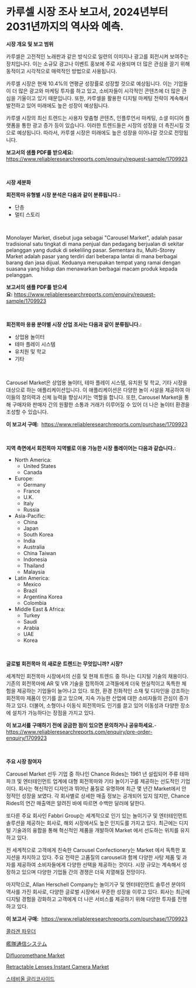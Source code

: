 <p><h1>카루셀 시장 조사 보고서, 2024년부터 2031년까지의 역사와 예측.</h1></p><p><strong>시장 개요 및 보고 범위</strong></p>
<p><p>카루셀은 고전적인 노래판과 같은 방식으로 일련의 이미지나 광고를 회전시켜 보여주는 장치입니다. 이는 소규모 광고나 이벤트 홍보에 주로 사용되며 더 많은 관심을 끌기 위해 동적이고 시각적으로 매력적인 방법으로 사용됩니다. </p><p>카루셀 시장은 현재 10.4%의 연평균 성장률로 성장할 것으로 예상됩니다. 이는 기업들이 더 많은 광고와 마케팅 투자를 하고 있고, 소비자들이 시각적인 콘텐츠에 더 많은 관심을 기울이고 있기 때문입니다. 또한, 카루셀을 활용한 디지털 마케팅 전략이 계속해서 발전하고 있어 미래에도 높은 성장이 예상됩니다.</p><p>카루셀 시장의 최신 트렌드는 사용자 맞춤형 콘텐츠, 인플루언서 마케팅, 소셜 미디어 플랫폼을 통한 광고 증가 등이 있습니다. 이러한 트렌드들은 시장의 성장을 더 촉진시킬 것으로 예상됩니다. 따라서, 카루셀 시장은 미래에도 높은 성장을 이어나갈 것으로 전망됩니다.</p></p>
<p><strong>보고서의 샘플 PDF를 받으세요:</strong> <a href="https://www.reliableresearchreports.com/enquiry/request-sample/1709923">https://www.reliableresearchreports.com/enquiry/request-sample/1709923</a></p>
<p>&nbsp;</p>
<p><strong>시장 세분화</strong></p>
<p><strong>회전목마 유형별 시장 분석은 다음과 같이 분류됩니다.:</strong></p>
<p><ul><li>단층</li><li>멀티 스토리</li></ul></p>
<p>&nbsp;</p>
<p><p>Monolayer Market, disebut juga sebagai "Carousel Market", adalah pasar tradisional satu tingkat di mana penjual dan pedagang berjualan di sekitar pelanggan yang duduk di sekeliling pasar. Sementara itu, Multi-Storey Market adalah pasar yang terdiri dari beberapa lantai di mana berbagai barang dan jasa dijual. Keduanya merupakan tempat yang ramai dengan suasana yang hidup dan menawarkan berbagai macam produk kepada pelanggan.</p></p>
<p><strong>보고서의 샘플 PDF를 받으세요:</strong>&nbsp;<a href="https://www.reliableresearchreports.com/enquiry/request-sample/1709923">https://www.reliableresearchreports.com/enquiry/request-sample/1709923</a></p>
<p>&nbsp;</p>
<p><strong> 회전목마 응용 분야별 시장 산업 조사는 다음과 같이 분류됩니다.:</strong></p>
<p><ul><li>상업용 놀이터</li><li>테마 플레이 시스템</li><li>유치원 및 학교</li><li>기타</li></ul></p>
<p>&nbsp;</p>
<p><p>Carousel Market은 상업용 놀이터, 테마 플레이 시스템, 유치원 및 학교, 기타 시장을 대상으로 하는 애플리케이션입니다. 이 애플리케이션은 다양한 놀이 시설을 제공하여 아이들의 창의력과 신체 능력을 향상시키는 역할을 합니다. 또한, Carousel Market을 통해 구매자와 판매자 간의 원활한 소통과 거래가 이루어질 수 있어 더 나은 놀이터 환경을 조성할 수 있습니다.</p></p>
<p><strong>이 보고서 구매:</strong>&nbsp; <a href="https://www.reliableresearchreports.com/purchase/1709923">https://www.reliableresearchreports.com/purchase/1709923</a></p>
<p>&nbsp;</p>
<p><strong>지역 측면에서 회전목마 지역별로 이용 가능한 시장 플레이어는 다음과 같습니다.:</strong></p>
<p><ul>
    <li>
        North America:
        <ul>
            <li>United States</li>
            <li>Canada</li>
        </ul>
    </li>
    <li>
        Europe:
        <ul>
            <li>Germany</li>
            <li>France</li>
            <li>U.K.</li>
            <li>Italy</li>
            <li>Russia</li>
        </ul>
    </li>
    <li>
        Asia-Pacific:
        <ul>
            <li>China</li>
            <li>Japan</li>
            <li>South Korea</li>
            <li>India</li>
            <li>Australia</li>
            <li>China Taiwan</li>
            <li>Indonesia</li>
            <li>Thailand</li>
            <li>Malaysia</li>
        </ul>
    </li>
    <li>
        Latin America:
        <ul>
            <li>Mexico</li>
            <li>Brazil</li>
            <li>Argentina Korea</li>
            <li>Colombia</li>
        </ul>
    </li>
    <li>
        Middle East & Africa:
        <ul>
            <li>Turkey</li>
            <li>Saudi</li>
            <li>Arabia</li>
            <li>UAE</li>
            <li>Korea</li>
        </ul>
    </li>
    </ul></p>
<p>&nbsp;</p>
<p><strong>글로벌 회전목마 의 새로운 트렌드는 무엇입니까? 시장?</strong></p>
<p><p>세계적인 회전목마 시장에서의 신흥 및 현재 트렌드 중 하나는 디지털 기술의 채용이다. 기존의 회전목마에 AR 및 VR 기술을 접목하여 고객들에게 더욱 현실적이고 독특한 체험을 제공하는 기업들이 늘어나고 있다. 또한, 환경 친화적인 소재 및 디자인을 강조하는 회전목마 제품이 인기를 끌고 있으며, 지속 가능한 산업에 대한 소비자들의 관심이 증가하고 있다. 더불어, 소형이나 이동식 회전목마도 인기를 끌고 있어 이동성과 다양한 장소에 설치가 가능하다는 장점을 가지고 있다.</p></p>
<p><strong>이 보고서를 구매하기 전에 궁금한 점이 있으면 문의하거나 공유하세요.</strong>- <a href="https://www.reliableresearchreports.com/enquiry/pre-order-enquiry/1709923">https://www.reliableresearchreports.com/enquiry/pre-order-enquiry/1709923</a></p>
<p>&nbsp;</p>
<p><strong>주요 시장 참여자</strong></p>
<p><p>Carousel Market 선두 기업 중 하나인 Chance Rides는 1961 년 설립되어 주류 테마 파크 및 엔터테인먼트 업계에 대형 회전목마와 기타 놀이기구를 제공하는 선도적인 기업이다. 회사는 혁신적인 디자인과 뛰어난 품질로 유명하며 최근 몇 년간 Market에서 안정적인 성장을 보였다. 각 회사별로 상세한 매출 정보는 공개되어 있지 않지만, Chance Rides의 연간 매출액은 알려진 바에 따르면 수백만 달러에 달한다.</p><p>또다른 주요 회사인 Fabbri Group는 세계적으로 인기 있는 놀이기구 및 엔터테인먼트 솔루션을 제공하는 회사로, 해외 시장에서도 높은 인지도를 가지고 있다. 최근에는 디지털 기술과의 융합을 통해 혁신적인 제품을 개발하여 Market 에서 선도하는 위치를 유지하고 있다.</p><p>전 세계적으로 고객에게 친숙한 Carousel Confectionery는 Market 에서 독특한 포지션을 차지하고 있다. 주요 전략은 고품질의 carousel과 함께 다양한 사탕 제품 및 과자를 제공하여 소비자들에게 다양한 선택을 제공하는 것이다. 시장 규모는 계속해서 성장하고 있으며 다양한 기업들 간의 경쟁은 더욱 치열해질 전망이다.</p><p>마지막으로, Allan Herschell Company는 놀이기구 및 엔터테인먼트 솔루션 분야의 역사를 가진 회사로, 다양한 글로벌 시장에서 꾸준한 성장을 이루고 있다. 회사는 최근에 디지털 경험을 강화하고 고객에게 더 나은 서비스를 제공하기 위해 다양한 투자를 진행하고 있다.</p></p>
<p><strong>이 보고서 구매:</strong>&nbsp;&nbsp;<a href="https://www.reliableresearchreports.com/purchase/1709923">https://www.reliableresearchreports.com/purchase/1709923</a></p>
<p><p><a href="https://github.com/vsckjg50460/Market-Research-Report-List-1/blob/main/5836562191157.md">콜라겐 파우더</a></p><p><a href="https://medium.com/@at15984/%E3%83%95%E3%83%AA%E3%83%BC%E3%83%88%E3%82%B3%E3%83%9F%E3%83%A5%E3%83%8B%E3%82%B1%E3%83%BC%E3%82%B7%E3%83%A7%E3%83%B3%E3%82%B7%E3%82%B9%E3%83%86%E3%83%A0%E5%B8%82%E5%A0%B4-%E6%88%90%E5%8A%9F%E3%81%99%E3%82%8B%E3%83%93%E3%82%B8%E3%83%8D%E3%82%B9%E6%88%A6%E7%95%A5%E3%81%AE%E9%8D%B52031%E5%B9%B4%E3%81%BE%E3%81%A7%E3%81%AE%E4%BA%88%E6%B8%AC-90ff026e70ba">艦隊通信システム</a></p><p><a href="https://github.com/ChiragRp1/Market-Research-Report-List-3/blob/main/difluoromethane-market.md">Difluoromethane Market</a></p><p><a href="https://issuu.com/reportprime-2/docs/retractable-lenses-instant-camera-market-size-2030">Retractable Lenses Instant Camera Market</a></p><p><a href="https://github.com/akzkkws047661437/Market-Research-Report-List-1/blob/main/8646048191156.md">스테비올 글리코사이드</a></p></p>
